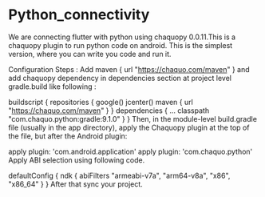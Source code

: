 
# Python_connectivity


We are connecting flutter with python using chaquopy 0.0.11.This is a chaquopy plugin to run python code on android. This is the simplest version, where you can write you code and run it.

Configuration Steps : 
Add maven { url "https://chaquo.com/maven" } and add chaquopy dependency in dependencies section at project level gradle.build like following :

buildscript {
    repositories {
        google()
        jcenter()
        maven { url "https://chaquo.com/maven" }
    }
    dependencies {
        ...
        classpath "com.chaquo.python:gradle:9.1.0"
    }
}
Then, in the module-level build.gradle file (usually in the app directory), apply the Chaquopy plugin at the top of the file, but after the Android plugin:

apply plugin: 'com.android.application' 
apply plugin: 'com.chaquo.python' 
Apply ABI selection using following code.

defaultConfig {
    ndk {
       abiFilters "armeabi-v7a", "arm64-v8a", "x86", "x86_64"
    }
}
After that sync your project.
